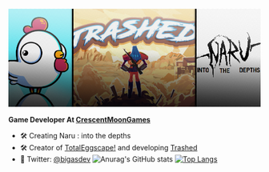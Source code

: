 ![Bigas](header.jpg)

**Game Developer At [CrescentMoonGames](http://www.crescentmoongames.com)** 

 - 🛠 Creating Naru : into the depths
 - 🛠 Creator of [TotalEggscape!](https://play.google.com/store/apps/details?id=com.CrescentMoonGames.TotalEggscape) and developing [Trashed](https://store.steampowered.com/app/1268360/Trashed/)
 - 💬 Twitter: [@bigasdev](https://twitter.com/bigasdev)
![Anurag's GitHub stats](https://github-readme-stats.vercel.app/api?username=bigasdev&count_private=true&show_icons=truetheme=tokyonight)
[![Top Langs](https://github-readme-stats.vercel.app/api/top-langs/?username=bigasdev&theme=tokyonight)](https://github.com/anuraghazra/github-readme-stats)
 
